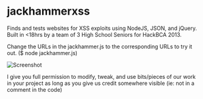 jackhammerxss
=============

Finds and tests websites for XSS exploits using NodeJS, JSON, and jQuery. Built in <18hrs by a team of 3 High School Seniors for HackBCA 2013. 

Change the URLs in the jackhammer.js to the corresponding URLs to try it out. ($ node jackhammer.js)

![Screenshot ](httphttp://i.imgur.com/X3a44Yq.png)


I give you full permission to modify, tweak, and use bits/pieces of our work in your project as long as you give us credit somewhere visible (ie: not in a comment in the code)
